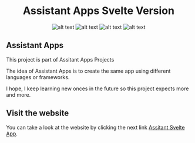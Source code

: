 <div align="center">
<h1>Assistant Apps Svelte Version</h1>
  
![alt text](https://img.shields.io/badge/My%20first%20website-2.1.5-green)  ![alt text](https://img.shields.io/badge/Made%20by-Max-brightgreen) ![alt text](https://img.shields.io/badge/Project-Assistant%20Apps-coral) ![alt text](https://img.shields.io/badge/Made%20with-Svelte-orange)
</div>

## Assistant Apps

This project is part of Assitant Apps Projects

The idea of Assistant Apps is to create the same app using different languages or frameworks.

I hope, I keep learning new onces in the future so this project expects more and more.

## Visit the website

You can take a look at the website by clicking the next link
[Assitant Svelte App](https://svelte-assistant-app.netlify.app/).
